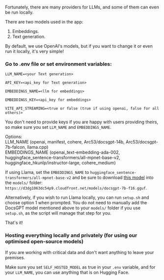 Fortunately, there are many providers for LLMs, and some of them can even be run locally.

There are two models used in the app:
1. Embeddings.
2. Text generation.

By default, we use OpenAI's models, but if you want to change it or even run it locally, it's very simple!

### Go to .env file or set environment variables:

`LLM_NAME=<your Text generation>`

`API_KEY=<api_key for Text generation>`

`EMBEDDINGS_NAME=<llm for embeddings>`

`EMBEDDINGS_KEY=<api_key for embeddings>`

`VITE_API_STREAMING=<true or false (true if using openai, false for all others)>`

You don't need to provide keys if you are happy with users providing theirs, so make sure you set `LLM_NAME` and `EMBEDDINGS_NAME`.

Options:  
LLM_NAME (openai, manifest, cohere, Arc53/docsgpt-14b, Arc53/docsgpt-7b-falcon, llama.cpp)  
EMBEDDINGS_NAME (openai_text-embedding-ada-002, huggingface_sentence-transformers/all-mpnet-base-v2, huggingface_hkunlp/instructor-large, cohere_medium)

If using Llama, set the `EMBEDDINGS_NAME` to `huggingface_sentence-transformers/all-mpnet-base-v2` and be sure to download [this model](https://d3dg1063dc54p9.cloudfront.net/models/docsgpt-7b-f16.gguf) into the `models/` folder: `https://d3dg1063dc54p9.cloudfront.net/models/docsgpt-7b-f16.gguf`. 

Alternatively, if you wish to run Llama locally, you can run `setup.sh` and choose option 1 when prompted. You do not need to manually add the DocsGPT model mentioned above to your `models/` folder if you use `setup.sh`, as the script will manage that step for you.

That's it!

### Hosting everything locally and privately (for using our optimised open-source models)
If you are working with critical data and don't want anything to leave your premises.

Make sure you set `SELF_HOSTED_MODEL` as true in your `.env` variable, and for your `LLM_NAME`, you can use anything that is on Hugging Face.
